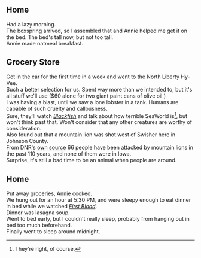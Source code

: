 ## Home
Had a lazy morning.  
The boxspring arrived, so I assembled that and Annie helped me get it on the bed. The bed's tall now, but not too tall.  
Annie made oatmeal breakfast.  

## Grocery Store
Got in the car for the first time in a week and went to the North Liberty Hy-Vee.  
Such a better selection for us. Spent way more than we intended to, but it's all stuff we'll use ($60 alone for two giant paint cans of olive oil.)  
I was having a blast, until we saw a lone lobster in a tank. Humans are capable of such cruelty and callousness.  
Sure, they'll watch [_Blackfish_](https://en.wikipedia.org/wiki/Blackfish_(film)) and talk about how terrible SeaWorld is[^1], but won't 
think past that. Won't consider that any other creatures are worthy of consideration.  
Also found out that a mountain lion was shot west of Swisher here in Johnson County.  
From DNR's [own source](https://www.iowadnr.gov/Portals/idnr/uploads/education/visitors/mtn_lions_living.pdf) 66 people have been attacked by 
mountain lions in the past 110 years, and none of them were in Iowa.  
Surprise, it's still a bad time to be an animal when people are around.  

## Home
Put away groceries, Annie cooked.  
We hung out for an hour at 5:30 PM, and were sleepy enough to eat dinner in bed while we watched [_First Blood_](https://en.wikipedia.org/wiki/First_Blood).  
Dinner was lasagna soup.  
Went to bed early, but I couldn't really sleep, probably from hanging out in bed too much beforehand.  
Finally went to sleep around midnight.  

[^1]: They're right, of course.
